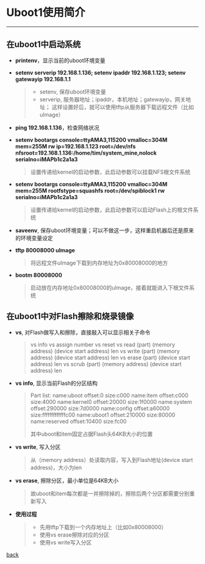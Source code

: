 # Uboot1使用简介

---

## 在uboot1中启动系统

- **printenv**，显示当前的uboot环境变量

- **setenv serverip 192.168.1.136; setenv ipaddr 192.168.1.123; setenv gatewayip 192.168.1.1**

  > - setenv, 保存uboot环境变量
  > - serverip, 服务器地址；ipaddr，本机地址；gatewayip，网关地址；
      这样设置好后，就可以使用tftp从服务器下载远程文件（比如uImage）

- **ping 192.168.1.136**，检查网络状况

- **setenv bootargs console=ttyAMA3,115200 vmalloc=304M mem=255M rw ip=192.168.1.123 root=/dev/nfs nfsroot=192.168.1.136:/home/tim/system_mine,nolock serialno=iMAPb1c2a1a3**

  > 设置传递给kernel的启动参数，此启动参数可以挂载NFS根文件系统

- **setenv bootargs console=ttyAMA3,115200 vmalloc=304M mem=255M rootfstype=squashfs root=/dev/spiblock1 rw serialno=iMAPb1c2a1a3**

  > 设置传递给kernel的启动参数，此启动参数可以启动Flash上的根文件系统

- **saveenv**, 保存uboot环境变量；可以不做这一步，这样重启机器后还是原来的环境变量设定

- **tftp 80008000 uImage**

  > 将远程文件uImage下载到内存地址为0x80008000的地方

- **bootm 80008000**

  > 启动放在内存地址0x80008000的uImage，接着就能进入下根文件系统

## 在uboot1中对Flash擦除和烧录镜像

- **vs**, 对Flash做写入和擦除，直接敲入可以显示相关子命令

  > vs info
  > vs assign number
  > vs reset
  > vs read (part) (memory address) (device start address) len
  > vs write (part) (memory address) (device start address) len
  > vs erase (part) (device start address) len
  > vs scrub (part) (memory address) (device start address) len

- **vs info**, 显示当前Flash的分区结构

  > Part list:
  > name:uboot offset:0 size:c000
  > name:item offset:c000 size:4000
  > name:kernel0 offset:20000 size:1f0000
  > name:system offset:290000 size:7d0000
  > name:config offset:a60000 size:fffffffffffffc00
  > name:uboot1 offset:210000 size:80000
  > name:reserved offset:10400 size:fc00
  >
  > 其中uboot和item固定占据Flash头64KB大小的位置

- **vs write**, 写入分区

  > 从（memory address）处读取内容，写入到Flash地址(device start address)，大小为len

- **vs erase**, 擦除分区，最小单位是64KB大小

  > 故uboot和item每次都是一并擦除掉的，擦除后两个分区都需要分别重新写入

- **使用过程**

  > - 先用tftp下载到一个内存地址上（比如0x80008000）
  > - 使用vs erase擦除对应的分区
  > - 使用vs write写入分区
  
[back](./)
